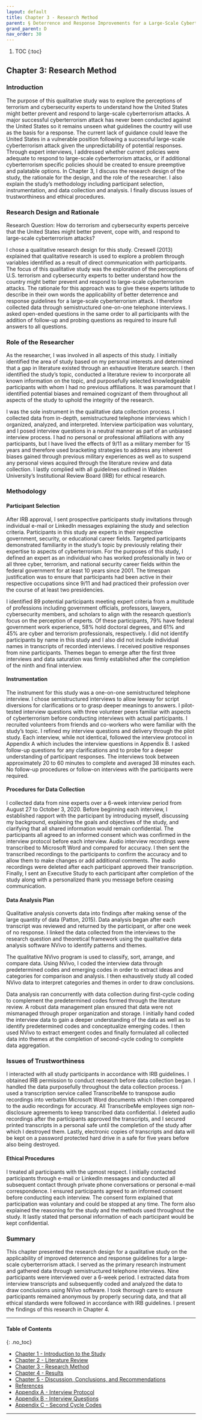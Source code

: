 ```yaml
---
layout: default
title: Chapter 3 - Research Method
parent: § Deterrence and Response Improvements for a Large-Scale Cyberterrorism Attack  
grand_parent: D 
nav_order: 30 
---
```

<style>
.dont-break-out {
  /* These are technically the same, but use both */
  overflow-wrap: break-word;
  word-wrap: break-word;

     -ms-word-break: break-all;
  /* This is the dangerous one in WebKit, as it breaks things wherever */
  word-break: break-all;
  /* Instead use this non-standard one: */
  word-break: break-word;
}

.youtube-container {
    position: relative;
    width: 100%;
    height: 0;
    padding-bottom: 56.25%;
}
.youtube-video {
    position: absolute;
    top: 0;
    left: 0;
    width: 100%;
    height: 100%;
}

</style>

<div class="dont-break-out" markdown="1">

1. TOC
{:toc}

## Chapter 3: Research Method

### Introduction
The purpose of this qualitative study was to explore the perceptions of terrorism and cybersecurity experts to understand how the United States might better prevent and respond to large-scale cyberterrorism attacks. A major successful cyberterrorism attack has never been conducted against the United States so it remains unseen what guidelines the country will use as the basis for a response. The current lack of guidance could leave the United States in a vulnerable position following a successful large-scale cyberterrorism attack given the unpredictability of potential responses. Through expert interviews, I addressed whether current policies were adequate to respond to large-scale cyberterrorism attacks, or if additional cyberterrorism specific policies should be created to ensure preemptive and palatable options. In Chapter 3, I discuss the research design of the study, the rationale for the design, and the role of the researcher. I also explain the study’s methodology including participant selection, instrumentation, and data collection and analysis. I finally discuss issues of trustworthiness and ethical procedures.

### Research Design and Rationale
Research Question: How do terrorism and cybersecurity experts perceive that the United States might better prevent, cope with, and respond to large-scale cyberterrorism attacks?

I chose a qualitative research design for this study. Creswell (2013) explained that qualitative research is used to explore a problem through variables identified as a result of direct communication with participants. The focus of this qualitative study was the exploration of the perceptions of U.S. terrorism and cybersecurity experts to better understand how the country might better prevent and respond to large-scale cyberterrorism attacks. The rationale for this approach was to give these experts latitude to describe in their own words the applicability of better deterrence and response guidelines for a large-scale cyberterrorism attack. I therefore collected data through semistructured one-on-one telephone interviews. I asked open-ended questions in the same order to all participants with the addition of follow-up and probing questions as required to insure full answers to all questions.

### Role of the Researcher
As the researcher, I was involved in all aspects of this study. I initially identified the area of study based on my personal interests and determined that a gap in literature existed through an exhaustive literature search. I then identified the study’s topic, conducted a literature review to incorporate all known information on the topic, and purposefully selected knowledgeable participants with whom I had no previous affiliations. It was paramount that I identified potential biases and remained cognizant of them throughout all aspects of the study to uphold the integrity of the research.

I was the sole instrument in the qualitative data collection process. I collected data from in-depth, semistructured telephone interviews which I organized, analyzed, and interpreted. Interview participation was voluntary, and I posed interview questions in a neutral manner as part of an unbiased interview process. I had no personal or professional affiliations with any participants, but I have lived the effects of 9/11 as a military member for 15 years and therefore used bracketing strategies to address any inherent biases gained through previous military experiences as well as to suspend any personal views acquired through the literature review and data collection. I lastly complied with all guidelines outlined in Walden University’s Institutional Review Board (IRB) for ethical research.

### Methodology

#### Participant Selection
After IRB approval, I sent prospective participants study invitations through individual e-mail or LinkedIn messages explaining the study and selection criteria. Participants in this study are experts in their respective government, security, or educational career fields. Targeted participants demonstrated familiarity in the study’s topic by previously relating their expertise to aspects of cyberterrorism. For the purposes of this study, I defined an expert as an individual who has worked professionally in two or all three cyber, terrorism, and national security career fields within the federal government for at least 10 years since 2001. The timespan justification was to ensure that participants had been active in their respective occupations since 9/11 and had practiced their profession over the course of at least two presidencies.

I identified 89 potential participants meeting expert criteria from a multitude of professions including government officials, professors, lawyers, cybersecurity members, and scholars to align with the research question’s focus on the perception of experts. Of these participants, 79% have federal government work experience, 58% hold doctoral degrees, and 61% and 45% are cyber and terrorism professionals, respectively. I did not identify participants by name in this study and I also did not include individual names in transcripts of recorded interviews. I received positive responses from nine participants. Themes began to emerge after the first three interviews and data saturation was firmly established after the completion of the ninth and final interview.

#### Instrumentation
The instrument for this study was a one-on-one semistructured telephone interview. I chose semistructured interviews to allow leeway for script diversions for clarifications or to grasp deeper meanings to answers. I pilot-tested interview questions with three volunteer peers familiar with aspects of cyberterrorism before conducting interviews with actual participants. I recruited volunteers from friends and co-workers who were familiar with the study’s topic. I refined my interview questions and delivery through the pilot study. Each interview, while not identical, followed the interview protocol in Appendix A which includes the interview questions in Appendix B. I asked follow-up questions for any clarifications and to probe for a deeper understanding of participant responses. The interviews took between approximately 20 to 60 minutes to complete and averaged 38 minutes each. No follow-up procedures or follow-on interviews with the participants were required.

#### Procedures for Data Collection
I collected data from nine experts over a 6-week interview period from August 27 to October 3, 2020. Before beginning each interview, I established rapport with the participant by introducing myself, discussing my background, explaining the goals and objectives of the study, and clarifying that all shared information would remain confidential. The participants all agreed to an informed consent which was confirmed in the interview protocol before each interview. Audio interview recordings were transcribed to Microsoft Word and compared for accuracy. I then sent the transcribed recordings to the participants to confirm the accuracy and to allow them to make changes or add additional comments. The audio recordings were deleted after each participant approved their transcription. Finally, I sent an Executive Study to each participant after completion of the study along with a personalized thank you message before ceasing communication.

#### Data Analysis Plan
Qualitative analysis converts data into findings after making sense of the large quantity of data (Patton, 2015). Data analysis began after each transcript was reviewed and returned by the participant, or after one week of no response. I linked the data collected from the interviews to the research question and theoretical framework using the qualitative data analysis software NVivo to identify patterns and themes.

The qualitative NVivo program is used to classify, sort, arrange, and compare data. Using NVivo, I coded the interview data through predetermined codes and emerging codes in order to extract ideas and categories for comparison and analysis. I then exhaustively study all coded NVivo data to interpret categories and themes in order to draw conclusions.

Data analysis ran concurrently with data collection during first-cycle coding to complement the predetermined codes formed through the literature review. A robust data management plan ensured that data were not mismanaged through proper organization and storage. I initially hand coded the interview data to gain a deeper understanding of the data as well as to identify predetermined codes and conceptualize emerging codes. I then used NVivo to extract emergent codes and finally formulated all collected data into themes at the completion of second-cycle coding to complete data aggregation.

### Issues of Trustworthiness
I interacted with all study participants in accordance with IRB guidelines. I obtained IRB permission to conduct research before data collection began. I handled the data purposefully throughout the data collection process. I used a transcription service called TranscribeMe to transpose audio recordings into verbatim Microsoft Word documents which I then compared to the audio recordings for accuracy. All TranscribeMe employees sign non-disclosure agreements to keep transcribed data confidential. I deleted audio recordings after the participants approved the transcripts, and I secured printed transcripts in a personal safe until the completion of the study after which I destroyed them. Lastly, electronic copies of transcripts and data will be kept on a password protected hard drive in a safe for five years before also being destroyed.

#### Ethical Procedures
I treated all participants with the upmost respect. I initially contacted participants through e-mail or LinkedIn messages and conducted all subsequent contact through private phone conversations or personal e-mail correspondence. I ensured participants agreed to an informed consent before conducting each interview. The consent form explained that participation was voluntary and could be stopped at any time. The form also explained the reasoning for the study and the methods used throughout the study. It lastly stated that personal information of each participant would be kept confidential.

### Summary
This chapter presented the research design for a qualitative study on the applicability of improved deterrence and response guidelines for a large-scale cyberterrorism attack. I served as the primary research instrument and gathered data through semistructured telephone interviews. Nine participants were interviewed over a 6-week period. I extracted data from interview transcripts and subsequently coded and analyzed the data to draw conclusions using NVivo software. I took thorough care to ensure participants remained anonymous by properly securing data, and that all ethical standards were followed in accordance with IRB guidelines. I present the findings of this research in Chapter 4.

***
#### Table of Contents
{: .no_toc}

<ul><li> <a href="/docs/cybercrime/deterrence-and-response-improvements-for-large-scale-cyberterrorism-attack-1/">Chapter 1 - Introduction to the Study</a></li><li> <a href="/docs/cybercrime/deterrence-and-response-improvements-for-large-scale-cyberterrorism-attack-2/">Chapter 2 - Literature Review</a></li><li> <a href="/docs/cybercrime/deterrence-and-response-improvements-for-large-scale-cyberterrorism-attack-3/">Chapter 3 - Research Method</a></li><li> <a href="/docs/cybercrime/deterrence-and-response-improvements-for-large-scale-cyberterrorism-attack-4/">Chapter 4 - Results</a></li><li> <a href="/docs/cybercrime/deterrence-and-response-improvements-for-large-scale-cyberterrorism-attack-5/">Chapter 5 - Discussion, Conclusions, and Recommendations</a></li><li> <a href="/docs/cybercrime/deterrence-and-response-improvements-for-large-scale-cyberterrorism-attack-6/">References</a></li><li> <a href="/docs/cybercrime/deterrence-and-response-improvements-for-large-scale-cyberterrorism-attack-7/">Appendix A - Interview Protocol</a></li><li> <a href="/docs/cybercrime/deterrence-and-response-improvements-for-large-scale-cyberterrorism-attack-8/">Appendix B - Interview Questions</a></li><li> <a href="/docs/cybercrime/deterrence-and-response-improvements-for-large-scale-cyberterrorism-attack-9/">Appendix C - Second Cycle Codes</a></li></ul>

***

</div>
